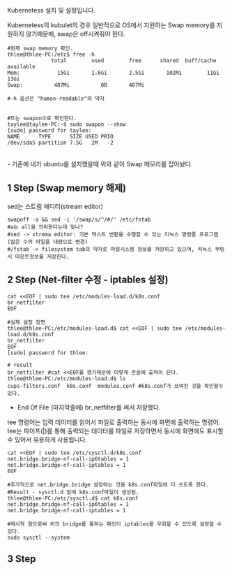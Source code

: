 Kubernetess 설치 및 설정입니다. <br>

 Kubernetess의 kubulet의 경우 일반적으로 OS에서 지원하는 Swap memory를 지원하지 않기때문에, swap은 off시켜줘야 한다.<br>


 ``` shell
#현재 swap memory 확인.
thlee@thlee-PC:/etc$ free -h
               total        used        free      shared  buff/cache   available
Mem:            15Gi       1.6Gi       2.5Gi       102Mi        11Gi        13Gi
Swap:          487Mi          0B       487Mi

#-h 옵션은 "human-readable"의 약자


#또는 swapon으로 확인한다.
taylee@taylee-PC:~$ sudo swapon --show
[sudo] password for taylee: 
NAME      TYPE      SIZE USED PRIO
/dev/sda5 partition 7.5G   2M   -2
```
<br>
- 기존에 내가 ubuntu를 설치했을때 위와 같이 Swap 메모리를 잡아놨다. 


## 1 Step (Swap memory 해제)
sed는 스트림 에디터(stream editor) 

``` shell
swapoff -a && sed -i '/swap/s/^/#/' /etc/fstab 
#a는 all을 의미한다는데 맞나?
#sed -> strema editor: 기본 텍스트 변환을 수행할 수 있는 리눅스 명령줄 프로그램 (많은 수의 파일을 대량으로 변경)
#/fstab -> filesystem tab의 약자로 파일시스템 정보를 저장하고 있으며, 리눅스 부팅시 마운트정보를 저장한다.

```

## 2 Step (Net-filter 수정 - iptables 설정)
``` shell
cat <<EOF | sudo tee /etc/modules-load.d/k8s.conf
br_netfilter
EOF

#실제 설정 장면
thlee@thlee-PC:/etc/modules-load.d$ cat <<EOF | sudo tee /etc/modules-load.d/k8s.conf
br_netfilter
EOF
[sudo] password for thlee: 

# result
br_netfilter #cat <<EOF를 했기때문에 이렇게 콘솔에 출력이 된다.
thlee@thlee-PC:/etc/modules-load.d$ ls
cups-filters.conf  k8s.conf  modules.conf #k8s.conf가 쓰여진 것을 확인할수 있다.
```
* End Of File (마지막줄에) br_netfilter를 써서 저장했다.

 tee 명령어는 입력 데이터를 읽어서 파일로 출력하는 동시에 화면에 출력하는 명령어. tee는 파이프(|)를 통해 출력되는 데이터를 파일로 저장하면서 동시에 화면에도 표시할 수 있어서 유용하게 사용됩니다.

 ``` shell
cat <<EOF | sudo tee /etc/sysctl.d/k8s.conf
net.bridge.bridge-nf-call-ip6tables = 1
net.bridge.bridge-nf-call-iptables = 1
EOF

#추가적으로 net.bridge.bridge 설정하는 것을 k8s.conf파일에 더 쓰도록 한다. 
#Result - sysctl.d 밑에 k8s.conf파일이 생성됨.
thlee@thlee-PC:/etc/sysctl.d$ cat k8s.conf 
net.bridge.bridge-nf-call-ip6tables = 1
net.bridge.bridge-nf-call-iptables = 1

#재시작 함으로써 위의 bridge를 통하는 패킷이 iptables를 우회할 수 있도록 설정할 수 있다.
sudo sysctl --system
```

## 3 Step
